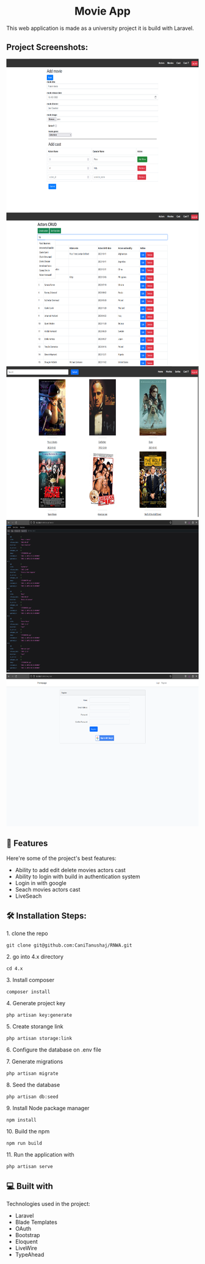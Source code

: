 <h1 align="center" id="title">Movie App</h1>

<p id="description">This web application is made as a university project it is build with Laravel.</p>

<h2>Project Screenshots:</h2>

<img src="createmovie.png" alt="project-screenshot" width="640" height="400/">

<img src="Screenshot from 2023-11-18 13-02-51.png" alt="project-screenshot" width="640" height="400/">

<img src="Screenshot from 2023-11-18 13-03-29.png" alt="project-screenshot" width="640" height="400/">

<img src="Screenshot from 2023-11-18 13-04-11.png" alt="project-screenshot" width="640" height="400/">

<img src="Screenshot from 2023-11-18 13-12-23.png" alt="project-screenshot" width="640" height="400/">

  
  
<h2>🧐 Features</h2>

Here're some of the project's best features:

*   Ability to add edit delete movies actors cast
*   Ability to login with build in authentication system
*   Login in with google
*   Seach movies actors cast
*   LiveSeach

<h2>🛠️ Installation Steps:</h2>

<p>1. clone the repo</p>

```
git clone git@github.com:CaniTanushaj/RNWA.git
```

<p>2. go into 4.x directory</p>

```
cd 4.x
```

<p>3. Install composer</p>

```
composer install
```

<p>4. Generate project key</p>

```
php artisan key:generate
```

<p>5. Create storange link</p>

```
php artisan storage:link
```

<p>6. Configure the database on .env file</p>

<p>7. Generate migrations</p>

```
php artisan migrate
```

<p>8. Seed the database</p>

```
php artisan db:seed
```

<p>9. Install Node package manager</p>

```
npm install
```

<p>10. Build the npm</p>

```
npm run build
```

<p>11. Run the application with</p>

```
php artisan serve
```

  
  
<h2>💻 Built with</h2>

Technologies used in the project:

*   Laravel
*   Blade Templates
*   OAuth
*   Bootstrap
*   Eloquent
*   LiveWire
*   TypeAhead